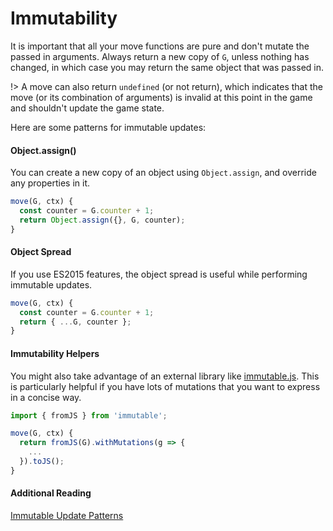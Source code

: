 # Immutability

It is important that all your move functions are pure
and don't mutate the passed in arguments. Always return
a new copy of `G`, unless nothing has changed, in which
case you may return the same object that was passed in.

!> A move can also return `undefined` (or not return),
which indicates that the move (or its combination of arguments)
is invalid at this point in the game and shouldn't update the
game state.

Here are some patterns for immutable updates:

#### Object.assign()

You can create a new copy of an object using `Object.assign`,
and override any properties in it.

```js
move(G, ctx) {
  const counter = G.counter + 1;
  return Object.assign({}, G, counter);
}
```

#### Object Spread

If you use ES2015 features, the object spread is useful
while performing immutable updates.

```js
move(G, ctx) {
  const counter = G.counter + 1;
  return { ...G, counter };
}
```

#### Immutability Helpers

You might also take advantage of an external library like
[immutable.js](https://facebook.github.io/immutable-js/).
This is particularly helpful if you have lots of mutations
that you want to express in a concise way.

```js
import { fromJS } from 'immutable';

move(G, ctx) {
  return fromJS(G).withMutations(g => {
    ...
  }).toJS();
}
```

#### Additional Reading

[Immutable Update Patterns](https://redux.js.org/recipes/structuring-reducers/immutable-update-patterns)
